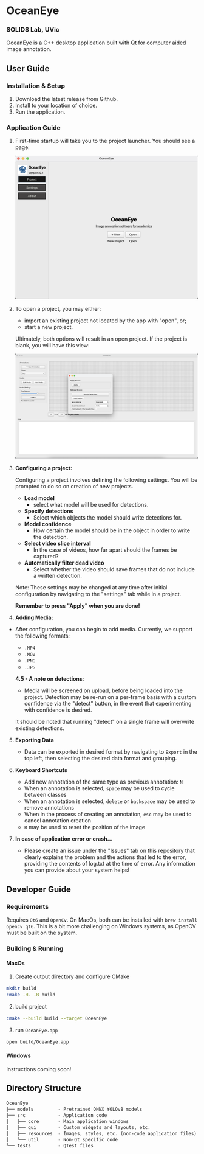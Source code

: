 # OceanEye

### SOLIDS Lab, UVic
OceanEye is a C++ desktop application built with Qt for computer aided image annotation.

## User Guide

### Installation & Setup

1. Download the latest release from Github. 
2. Install to your location of choice.
3. Run the application.

### Application Guide

1. First-time startup will take you to the project launcher. You should see a page:

    ![Startup view of the application](example_images/startup.png)


2. To open a project, you may either:

    - import an existing project not located by the app with "open", or;
    - start a new project.

    Ultimately, both options will result in an open project. If the project is blank, you will have this view: 
    
    ![Blank project view](example_images/open_project.png) 

3. __Configuring a project:__

    Configuring a project involves defining the following settings. You will be prompted to do so on creation of new projects.

    - __Load model__
        - select what model will be used for detections.
    - __Specify detections__
        - Select which objects the model should write detections for.
    - __Model confidence__
        - How certain the model should be in the object in order to write the detection.
    - __Select video slice interval__
        - In the case of videos, how far apart should the frames be captured?
    - __Automatically filter dead video__
        - Select whether the video should save frames that do not include a written detection.

    Note: These settings may be changed at any time after initial configuration by navigating to the "settings" tab while in a project. 
    
    __Remember to press "Apply" when you are done!__

4. __Adding Media:__

- After configuration, you can begin to add media. Currently, we support the following formats:

    - `.MP4`
    - `.MOV`
    - `.PNG`
    - `.JPG` 

    __4.5 -  A note on detections__:
    
   - Media will be screened on upload, before being loaded into the project. Detection may be re-run on a per-frame basis with a custom confidence via the "detect" button, in the event that experimenting with confidence is desired.

   It should be noted that running "detect" on a single frame will overwrite existing detections.

5. __Exporting Data__ 

    - Data can be exported in desired format by navigating to `Export` in the top left, then selecting the desired data format and grouping.


6. __Keyboard Shortcuts__

    - Add new annotation of the same type as previous annotation: `N` 
    - When an annotation is selected, `space` may be used to cycle between classes
    - When an annotation is selected, `delete` or `backspace` may be used to remove annotations
    - When in the process of creating an annotation, `esc` may be used to cancel annotation creation
    - `R` may be used to reset the position of the image


7. __In case of application error or crash...__

    - Please create an issue under the "Issues" tab on this repository that clearly explains the problem and the actions that led to the error, providing the contents of log.txt at the time of error. Any information you can provide about your system helps!

## Developer Guide

### Requirements

Requires `Qt6` and `OpenCv`. On MacOs, both can be installed with `brew install opencv qt6`. This is a bit more challenging on Windows systems, as OpenCV must be built on the system.

### Building & Running

#### MacOs
1. Create output directory and configure CMake
```bash
mkdir build
cmake -H. -B build
```
2. build project
```bash
cmake --build build --target OceanEye
```
3. run `OceanEye.app`
```bash
open build/OceanEye.app
```

#### Windows
Instructions coming soon!

## Directory Structure

```
OceanEye
├── models         - Pretrained ONNX YOLOv8 models
├── src            - Application code
│   ├── core       - Main application windows
│   ├── gui        - Custom widgets and layouts, etc.
│   ├── resources  - Images, styles, etc. (non-code application files)
│   └── util       - Non-Qt specific code
└── tests          - QTest files
```
